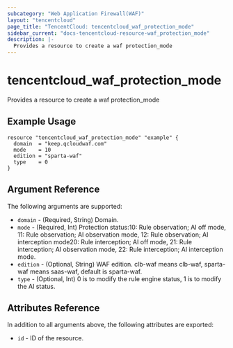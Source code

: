 ```yaml
---
subcategory: "Web Application Firewall(WAF)"
layout: "tencentcloud"
page_title: "TencentCloud: tencentcloud_waf_protection_mode"
sidebar_current: "docs-tencentcloud-resource-waf_protection_mode"
description: |-
  Provides a resource to create a waf protection_mode
---
```


# tencentcloud_waf_protection_mode

Provides a resource to create a waf protection_mode

## Example Usage

```hcl
resource "tencentcloud_waf_protection_mode" "example" {
  domain  = "keep.qcloudwaf.com"
  mode    = 10
  edition = "sparta-waf"
  type    = 0
}
```

## Argument Reference

The following arguments are supported:

* `domain` - (Required, String) Domain.
* `mode` - (Required, Int) Protection status:10: Rule observation; AI off mode, 11: Rule observation; AI observation mode, 12: Rule observation; AI interception mode20: Rule interception; AI off mode, 21: Rule interception; AI observation mode, 22: Rule interception; AI interception mode.
* `edition` - (Optional, String) WAF edition. clb-waf means clb-waf, sparta-waf means saas-waf, default is sparta-waf.
* `type` - (Optional, Int) 0 is to modify the rule engine status, 1 is to modify the AI status.

## Attributes Reference

In addition to all arguments above, the following attributes are exported:

* `id` - ID of the resource.



